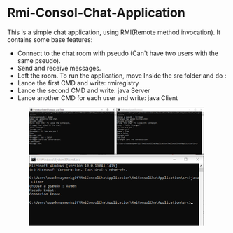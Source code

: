 # Rmi-Consol-Chat-Application

This is a simple chat application, using RMI(Remote method invocation).
It contains some base features:
  - Connect to the chat room with pseudo (Can't have two users with the same pseudo).
  - Send and receive messages.
  - Left the room.
To run the application, move Inside the src folder and do :
  - Lance the first CMD and write: rmiregistry
  - Lance the second CMD and write: java Server
  - Lance another CMD for each user and write: java Client

<img src="image/Chat.png" width="400" style="margin-left: 50px">

<img src="image/Pseudo.png" width="400" style="margin-left: 50px">
